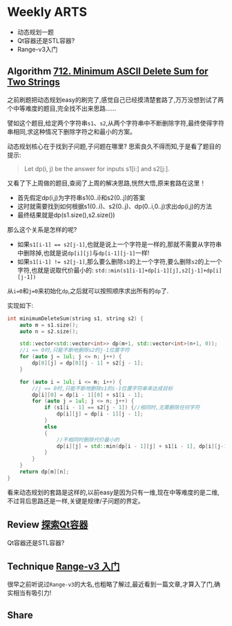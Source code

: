 # Weekly ARTS

- 动态规划一题
- Qt容器还是STL容器?
- Range-v3入门

## Algorithm [712. Minimum ASCII Delete Sum for Two Strings](https://leetcode.com/problems/minimum-ascii-delete-sum-for-two-strings)

之前刷题把动态规划easy的刷完了,感觉自己已经摸清楚套路了,万万没想到试了两个中等难度的题目,完全找不出来思路......

譬如这个题目,给定两个字符串`s1`、`s2`,从两个字符串中不断删除字符,最终使得字符串相同,求这种情况下删除字符之和最小的方案。

动态规划核心在于找到子问题,子问题在哪里? 思索良久不得而知,于是看了题目的提示:

> Let dp(i, j) be the answer for inputs s1[i:] and s2[j:].

又看了下上周做的题目,查阅了上周的解决思路,恍然大悟,原来套路在这里！

- 首先假定dp(i,j)为字符串s1(0..i)和s2(0..j)的答案
- 这时就需要找到如何根据s1(0..i)、s2(0..j)、dp(0..i,0..j)求出dp(i,j)的方法
- 最终结果就是dp(s1.size(),s2.size())

那么这个关系是怎样的呢?

- 如果`s1[i-1] == s2[j-1]`,也就是说上一个字符是一样的,那就不需要从字符串中删除掉,也就是说`dp[i][j]`与`dp[i-1][j-1]`一样!
- 如果`s1[i-1] != s2[j-1]`,那么要么删除`s1`的上一个字符,要么删除`s2`的上一个字符,也就是说取代价最小的:
    `std::min(s1[i-1]+dp[i-1][j],s2[j-1]+dp[i][j-1])`

从`i=0`和`j=0`来初始化`dp`,之后就可以按照顺序求出所有的`dp`了.

实现如下:

```C++
int minimumDeleteSum(string s1, string s2) {
    auto m = s1.size();
    auto n = s2.size();

    std::vector<std::vector<int>> dp(m+1, std::vector<int>(n+1, 0));
    //i == 0时,只能不断地删除s2的j-1位置字符
    for (auto j = 1ul; j <= n; j++) {
        dp[0][j] = dp[0][j - 1] + s2[j - 1];
    }

    for (auto i = 1ul; i <= m; i++) {
        //j == 0时,只能不断地删除s1的i-1位置字符串来达成目标
        dp[i][0] = dp[i - 1][0] + s1[i - 1];
        for (auto j = 1ul; j <= n; j++) {
            if (s1[i - 1] == s2[j - 1]) {//相同时,无需删除任何字符
                dp[i][j] = dp[i - 1][j - 1];
            }
            else
            {
                //不相同时删除代价最小的
                dp[i][j] = std::min(dp[i - 1][j] + s1[i - 1], dp[i][j-1] + s2[j - 1]);
            }
        }
    }
    return dp[m][n];
}
```

看来动态规划的套路是这样的,以前easy是因为只有一维,现在中等难度的是二维,不过背后思路还是一样,关键是规律/子问题的界定。

## Review [探索Qt容器](QtContainers.md)

Qt容器还是STL容器?

## Technique [Range-v3 入门](RangeV3.md)

很早之前听说过`Range-v3`的大名,也粗略了解过,最近看到一篇文章,才算入了门,确实相当有吸引力!

## Share
